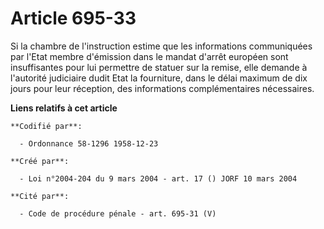 # Article 695-33

Si la chambre de l'instruction estime que les informations communiquées par l'Etat membre d'émission dans le mandat d'arrêt
européen sont insuffisantes pour lui permettre de statuer sur la remise, elle demande à l'autorité judiciaire dudit Etat la
fourniture, dans le délai maximum de dix jours pour leur réception, des informations complémentaires nécessaires.

**Liens relatifs à cet article**

	**Codifié par**:

	  - Ordonnance 58-1296 1958-12-23

	**Créé par**:

	  - Loi n°2004-204 du 9 mars 2004 - art. 17 () JORF 10 mars 2004

	**Cité par**:

	  - Code de procédure pénale - art. 695-31 (V)

